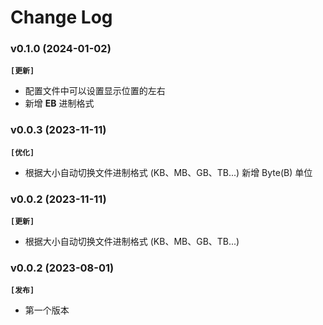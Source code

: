 # Change Log

### v0.1.0 (2024-01-02)

**`[更新]`**

- 配置文件中可以设置显示位置的左右
- 新增 **EB** 进制格式

### v0.0.3 (2023-11-11)

**`[优化]`**

- 根据大小自动切换文件进制格式 (KB、MB、GB、TB...) 新增 Byte(B) 单位

### v0.0.2 (2023-11-11)

**`[更新]`**

- 根据大小自动切换文件进制格式 (KB、MB、GB、TB...)

### v0.0.2 (2023-08-01)

**`[发布]`**
- 第一个版本
